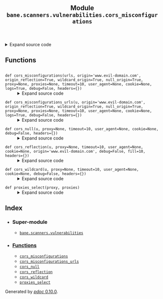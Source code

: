 <body>
<main>
<article id="content">
<header>
<h1 class="title">Module <code>bane.scanners.vulnerabilities.cors_misconfigurations</code></h1>
</header>
<section id="section-intro">
<details class="source">
<summary>
<span>Expand source code</span>
</summary>
<pre><code class="python">from bane.scanners.vulnerabilities.utils import *


def cors_reflection(
    u,
    proxy=None,
    timeout=10,
    user_agent=None,
    cookie=None,
    origin=&#34;www.evil-domain.com&#34;,
    debug=False,
    fill=10,
    headers={}
):
    a = None
    b = None
    if user_agent:
        us = user_agent
    else:
        us = random.choice(ua)
    if cookie:
        heads = {&#34;User-Agent&#34;: us, &#34;Cookie&#34;: cookie}
    else:
        heads = {&#34;User-Agent&#34;: us}
    heads.update({&#34;Origin&#34;: origin})
    heads.update(headers)
    try:
        r = requests.Session().get(
            u, headers=heads, proxies=proxy, timeout=timeout, verify=False
        ).headers
        a = r.get(&#34;Access-Control-Allow-Origin&#34;, None)
        b = r.get(&#34;Access-Control-Allow-Credentials&#34;, None)
        if debug == True:
            for x in r:
                print(x + &#34; : &#34; + r[x])
        if a and b:
            if a == origin and b == &#34;true&#34;:
                return (
                    True,
                    {
                        &#34;Access-Control-Allow-Origin&#34;: a,
                        &#34;Access-Control-Allow-Credentials&#34;: b,
                        &#34;Vulnerable&#34;: True,
                    },
                )
    except:
        pass
    return (
        False,
        {
            &#34;Access-Control-Allow-Origin&#34;: a,
            &#34;Access-Control-Allow-Credentials&#34;: b,
            &#34;Vulnerable&#34;: False,
        },
    )


def cors_wildcard(u, proxy=None, timeout=10, user_agent=None, cookie=None, debug=False,headers={}):
    a = None
    b = None
    if user_agent:
        us = user_agent
    else:
        us = random.choice(ua)
    if cookie:
        heads = {&#34;User-Agent&#34;: us, &#34;Cookie&#34;: cookie}
    else:
        heads = {&#34;User-Agent&#34;: us}
    heads.update({&#34;Origin&#34;: &#34;*&#34;})
    heads.update(headers)
    try:
        r = requests.Session().get(
            u, headers=heads, proxies=proxy, timeout=timeout, verify=False
        ).headers
        a = r.get(&#34;Access-Control-Allow-Origin&#34;, None)
        b = r.get(&#34;Access-Control-Allow-Credentials&#34;, None)
        if debug == True:
            for x in r:
                print(x + &#34; : &#34; + r[x])
        if a and b:
            if a == &#34;*&#34; and b == &#34;true&#34;:
                return (
                    True,
                    {
                        &#34;Access-Control-Allow-Origin&#34;: a,
                        &#34;Access-Control-Allow-Credentials&#34;: b,
                        &#34;Vulnerable&#34;: True,
                    },
                )
    except:
        pass
    return (
        False,
        {
            &#34;Access-Control-Allow-Origin&#34;: a,
            &#34;Access-Control-Allow-Credentials&#34;: b,
            &#34;Vulnerable&#34;: False,
        },
    )


def cors_null(u, proxy=None, timeout=10, user_agent=None, cookie=None, debug=False,headers={}):
    a = None
    b = None
    if user_agent:
        us = user_agent
    else:
        us = random.choice(ua)
    if cookie:
        heads = {&#34;User-Agent&#34;: us, &#34;Cookie&#34;: cookie}
    else:
        heads = {&#34;User-Agent&#34;: us}
    heads.update({&#34;Origin&#34;: &#34;null&#34;})
    heads.update(headers)
    try:
        r = requests.Session().get(
            u, headers=heads, proxies=proxy, timeout=timeout, verify=False
        ).headers
        a = r.get(&#34;Access-Control-Allow-Origin&#34;, None)
        b = r.get(&#34;Access-Control-Allow-Credentials&#34;, None)
        if debug == True:
            for x in r:
                print(x + &#34; : &#34; + r[x])
        if a and b:
            if a == &#34;null&#34; and b == &#34;true&#34;:
                return (
                    True,
                    {
                        &#34;Access-Control-Allow-Origin&#34;: a,
                        &#34;Access-Control-Allow-Credentials&#34;: b,
                        &#34;Vulnerable&#34;: True,
                    },
                )
    except:
        pass
    return (
        False,
        {
            &#34;Access-Control-Allow-Origin&#34;: a,
            &#34;Access-Control-Allow-Credentials&#34;: b,
            &#34;Vulnerable&#34;: False,
        },
    )




def proxies_select(proxy, proxies):
    if proxy:
        return proxy
    if proxies:
        return random.choice(proxies)
    return None


def cors_misconfigurations_urls(
    u,
    origin=&#34;www.evil-domain.com&#34;,
    origin_reflection=True,
    wildcard_origin=True,
    null_origin=True,
    proxy=None,
    proxies=None,
    timeout=10,
    user_agent=None,
    cookie=None,
    logs=True,
    debug=False,
    headers={}
):
    res = {}
    if origin_reflection == True:
        if logs == True:
            print(&#34;[*] Testing for: Origin Reflection...&#34;)
        tes1 = cors_reflection(
            u,
            origin=origin,
            cookie=cookie,
            user_agent=user_agent,
            timeout=timeout,
            proxy=proxies_select(proxy, proxies),
            debug=debug,
            headers=headers
        )
        if tes1[0] == True:
            res.update({&#34;cors_reflection&#34;: tes1[1],&#39;vulnerable&#39;:True})
            if logs == True:
                print(&#34;[+] Vulnerable !!&#34;)
        else:
            res.update({&#34;cors_reflection&#34;: tes1[1],&#39;vulnerable&#39;:False})
            if logs == True:
                print(&#34;[-] Not vulnerable&#34;)
    if wildcard_origin == True:
        if logs == True:
            print(&#34;[*] Testing for: Wildcard Origin...&#34;)
        tes2 = cors_wildcard(
            u,
            cookie=cookie,
            user_agent=user_agent,
            timeout=timeout,
            proxy=proxies_select(proxy, proxies),
            debug=debug,
            headers=headers
        )
        if tes2[0] == True:
            res.update({&#34;wildcard_origin&#34;: tes2[1],&#39;vulnerable&#39;:True})
            if logs == True:
                print(&#34;[+] Vulnerable !!&#34;)
        else:
            res.update({&#34;wildcard_origin&#34;: tes2[1],&#39;vulnerable&#39;:False})
            if logs == True:
                print(&#34;[-] Not vulnerable&#34;)
    if origin_reflection == True:
        if logs == True:
            print(&#34;[*] Testing for: Null Origin...&#34;)
        tes3 = cors_null(
            u,
            cookie=cookie,
            user_agent=user_agent,
            timeout=timeout,
            proxy=proxies_select(proxy, proxies),
            debug=debug,
            headers=headers
        )
        if tes3[0] == True:
            res.update({&#34;null_origin&#34;: tes3[1],&#39;vulnerable&#39;:True})
            if logs == True:
                print(&#34;[+] Vulnerable !!&#34;)
        else:
            res.update({&#34;null_origin&#34;: tes3[1],&#39;vulnerable&#39;:False})
            if logs == True:
                print(&#34;[-] Not vulnerable&#34;)
    return res



def cors_misconfigurations(
    urls,
    origin=&#34;www.evil-domain.com&#34;,
    origin_reflection=True,
    wildcard_origin=True,
    null_origin=True,
    proxy=None,
    proxies=None,
    timeout=10,
    user_agent=None,
    cookie=None,
    logs=True,
    debug=False,
    headers={}
):
    l=[]
    for x in urls:
        if logs==True:
            print(&#39;\n\nPage: {}\n&#39;.format(x))
        result=cors_misconfigurations_urls(x,
                                            origin=origin,
                                            origin_reflection=origin_reflection,
                                            wildcard_origin=wildcard_origin,
                                            null_origin=null_origin,
                                            proxy=proxy,
                                            proxies=proxies,
                                            timeout=timeout,
                                            user_agent=user_agent,
                                            cookie=cookie,
                                            logs=logs,
                                            debug=debug,
                                            headers=headers
                                            )
        result={&#39;vulnerable&#39;:result[0],&#39;status&#39;:result[1]}
        if logs==True:
            for r in result:
                print(r)
        l.append({&#39;page&#39;:x,&#39;result&#39;:result})
    return  [x for x in l if x[&#39;result&#39;][&#39;vulnerable&#39;]!=False]</code></pre>
</details>
</section>
<section>
</section>
<section>
</section>
<section>
<h2 class="section-title" id="header-functions">Functions</h2>
<dl>
<dt id="bane.scanners.vulnerabilities.cors_misconfigurations.cors_misconfigurations"><code class="name flex">
<span>def <span class="ident">cors_misconfigurations</span></span>(<span>urls, origin='www.evil-domain.com', origin_reflection=True, wildcard_origin=True, null_origin=True, proxy=None, proxies=None, timeout=10, user_agent=None, cookie=None, logs=True, debug=False, headers={})</span>
</code></dt>
<dd>
<div class="desc"></div>
<details class="source">
<summary>
<span>Expand source code</span>
</summary>
<pre><code class="python">def cors_misconfigurations(
    urls,
    origin=&#34;www.evil-domain.com&#34;,
    origin_reflection=True,
    wildcard_origin=True,
    null_origin=True,
    proxy=None,
    proxies=None,
    timeout=10,
    user_agent=None,
    cookie=None,
    logs=True,
    debug=False,
    headers={}
):
    l=[]
    for x in urls:
        if logs==True:
            print(&#39;\n\nPage: {}\n&#39;.format(x))
        result=cors_misconfigurations_urls(x,
                                            origin=origin,
                                            origin_reflection=origin_reflection,
                                            wildcard_origin=wildcard_origin,
                                            null_origin=null_origin,
                                            proxy=proxy,
                                            proxies=proxies,
                                            timeout=timeout,
                                            user_agent=user_agent,
                                            cookie=cookie,
                                            logs=logs,
                                            debug=debug,
                                            headers=headers
                                            )
        result={&#39;vulnerable&#39;:result[0],&#39;status&#39;:result[1]}
        if logs==True:
            for r in result:
                print(r)
        l.append({&#39;page&#39;:x,&#39;result&#39;:result})
    return  [x for x in l if x[&#39;result&#39;][&#39;vulnerable&#39;]!=False]</code></pre>
</details>
</dd>
<dt id="bane.scanners.vulnerabilities.cors_misconfigurations.cors_misconfigurations_urls"><code class="name flex">
<span>def <span class="ident">cors_misconfigurations_urls</span></span>(<span>u, origin='www.evil-domain.com', origin_reflection=True, wildcard_origin=True, null_origin=True, proxy=None, proxies=None, timeout=10, user_agent=None, cookie=None, logs=True, debug=False, headers={})</span>
</code></dt>
<dd>
<div class="desc"></div>
<details class="source">
<summary>
<span>Expand source code</span>
</summary>
<pre><code class="python">def cors_misconfigurations_urls(
    u,
    origin=&#34;www.evil-domain.com&#34;,
    origin_reflection=True,
    wildcard_origin=True,
    null_origin=True,
    proxy=None,
    proxies=None,
    timeout=10,
    user_agent=None,
    cookie=None,
    logs=True,
    debug=False,
    headers={}
):
    res = {}
    if origin_reflection == True:
        if logs == True:
            print(&#34;[*] Testing for: Origin Reflection...&#34;)
        tes1 = cors_reflection(
            u,
            origin=origin,
            cookie=cookie,
            user_agent=user_agent,
            timeout=timeout,
            proxy=proxies_select(proxy, proxies),
            debug=debug,
            headers=headers
        )
        if tes1[0] == True:
            res.update({&#34;cors_reflection&#34;: tes1[1],&#39;vulnerable&#39;:True})
            if logs == True:
                print(&#34;[+] Vulnerable !!&#34;)
        else:
            res.update({&#34;cors_reflection&#34;: tes1[1],&#39;vulnerable&#39;:False})
            if logs == True:
                print(&#34;[-] Not vulnerable&#34;)
    if wildcard_origin == True:
        if logs == True:
            print(&#34;[*] Testing for: Wildcard Origin...&#34;)
        tes2 = cors_wildcard(
            u,
            cookie=cookie,
            user_agent=user_agent,
            timeout=timeout,
            proxy=proxies_select(proxy, proxies),
            debug=debug,
            headers=headers
        )
        if tes2[0] == True:
            res.update({&#34;wildcard_origin&#34;: tes2[1],&#39;vulnerable&#39;:True})
            if logs == True:
                print(&#34;[+] Vulnerable !!&#34;)
        else:
            res.update({&#34;wildcard_origin&#34;: tes2[1],&#39;vulnerable&#39;:False})
            if logs == True:
                print(&#34;[-] Not vulnerable&#34;)
    if origin_reflection == True:
        if logs == True:
            print(&#34;[*] Testing for: Null Origin...&#34;)
        tes3 = cors_null(
            u,
            cookie=cookie,
            user_agent=user_agent,
            timeout=timeout,
            proxy=proxies_select(proxy, proxies),
            debug=debug,
            headers=headers
        )
        if tes3[0] == True:
            res.update({&#34;null_origin&#34;: tes3[1],&#39;vulnerable&#39;:True})
            if logs == True:
                print(&#34;[+] Vulnerable !!&#34;)
        else:
            res.update({&#34;null_origin&#34;: tes3[1],&#39;vulnerable&#39;:False})
            if logs == True:
                print(&#34;[-] Not vulnerable&#34;)
    return res</code></pre>
</details>
</dd>
<dt id="bane.scanners.vulnerabilities.cors_misconfigurations.cors_null"><code class="name flex">
<span>def <span class="ident">cors_null</span></span>(<span>u, proxy=None, timeout=10, user_agent=None, cookie=None, debug=False, headers={})</span>
</code></dt>
<dd>
<div class="desc"></div>
<details class="source">
<summary>
<span>Expand source code</span>
</summary>
<pre><code class="python">def cors_null(u, proxy=None, timeout=10, user_agent=None, cookie=None, debug=False,headers={}):
    a = None
    b = None
    if user_agent:
        us = user_agent
    else:
        us = random.choice(ua)
    if cookie:
        heads = {&#34;User-Agent&#34;: us, &#34;Cookie&#34;: cookie}
    else:
        heads = {&#34;User-Agent&#34;: us}
    heads.update({&#34;Origin&#34;: &#34;null&#34;})
    heads.update(headers)
    try:
        r = requests.Session().get(
            u, headers=heads, proxies=proxy, timeout=timeout, verify=False
        ).headers
        a = r.get(&#34;Access-Control-Allow-Origin&#34;, None)
        b = r.get(&#34;Access-Control-Allow-Credentials&#34;, None)
        if debug == True:
            for x in r:
                print(x + &#34; : &#34; + r[x])
        if a and b:
            if a == &#34;null&#34; and b == &#34;true&#34;:
                return (
                    True,
                    {
                        &#34;Access-Control-Allow-Origin&#34;: a,
                        &#34;Access-Control-Allow-Credentials&#34;: b,
                        &#34;Vulnerable&#34;: True,
                    },
                )
    except:
        pass
    return (
        False,
        {
            &#34;Access-Control-Allow-Origin&#34;: a,
            &#34;Access-Control-Allow-Credentials&#34;: b,
            &#34;Vulnerable&#34;: False,
        },
    )</code></pre>
</details>
</dd>
<dt id="bane.scanners.vulnerabilities.cors_misconfigurations.cors_reflection"><code class="name flex">
<span>def <span class="ident">cors_reflection</span></span>(<span>u, proxy=None, timeout=10, user_agent=None, cookie=None, origin='www.evil-domain.com', debug=False, fill=10, headers={})</span>
</code></dt>
<dd>
<div class="desc"></div>
<details class="source">
<summary>
<span>Expand source code</span>
</summary>
<pre><code class="python">def cors_reflection(
    u,
    proxy=None,
    timeout=10,
    user_agent=None,
    cookie=None,
    origin=&#34;www.evil-domain.com&#34;,
    debug=False,
    fill=10,
    headers={}
):
    a = None
    b = None
    if user_agent:
        us = user_agent
    else:
        us = random.choice(ua)
    if cookie:
        heads = {&#34;User-Agent&#34;: us, &#34;Cookie&#34;: cookie}
    else:
        heads = {&#34;User-Agent&#34;: us}
    heads.update({&#34;Origin&#34;: origin})
    heads.update(headers)
    try:
        r = requests.Session().get(
            u, headers=heads, proxies=proxy, timeout=timeout, verify=False
        ).headers
        a = r.get(&#34;Access-Control-Allow-Origin&#34;, None)
        b = r.get(&#34;Access-Control-Allow-Credentials&#34;, None)
        if debug == True:
            for x in r:
                print(x + &#34; : &#34; + r[x])
        if a and b:
            if a == origin and b == &#34;true&#34;:
                return (
                    True,
                    {
                        &#34;Access-Control-Allow-Origin&#34;: a,
                        &#34;Access-Control-Allow-Credentials&#34;: b,
                        &#34;Vulnerable&#34;: True,
                    },
                )
    except:
        pass
    return (
        False,
        {
            &#34;Access-Control-Allow-Origin&#34;: a,
            &#34;Access-Control-Allow-Credentials&#34;: b,
            &#34;Vulnerable&#34;: False,
        },
    )</code></pre>
</details>
</dd>
<dt id="bane.scanners.vulnerabilities.cors_misconfigurations.cors_wildcard"><code class="name flex">
<span>def <span class="ident">cors_wildcard</span></span>(<span>u, proxy=None, timeout=10, user_agent=None, cookie=None, debug=False, headers={})</span>
</code></dt>
<dd>
<div class="desc"></div>
<details class="source">
<summary>
<span>Expand source code</span>
</summary>
<pre><code class="python">def cors_wildcard(u, proxy=None, timeout=10, user_agent=None, cookie=None, debug=False,headers={}):
    a = None
    b = None
    if user_agent:
        us = user_agent
    else:
        us = random.choice(ua)
    if cookie:
        heads = {&#34;User-Agent&#34;: us, &#34;Cookie&#34;: cookie}
    else:
        heads = {&#34;User-Agent&#34;: us}
    heads.update({&#34;Origin&#34;: &#34;*&#34;})
    heads.update(headers)
    try:
        r = requests.Session().get(
            u, headers=heads, proxies=proxy, timeout=timeout, verify=False
        ).headers
        a = r.get(&#34;Access-Control-Allow-Origin&#34;, None)
        b = r.get(&#34;Access-Control-Allow-Credentials&#34;, None)
        if debug == True:
            for x in r:
                print(x + &#34; : &#34; + r[x])
        if a and b:
            if a == &#34;*&#34; and b == &#34;true&#34;:
                return (
                    True,
                    {
                        &#34;Access-Control-Allow-Origin&#34;: a,
                        &#34;Access-Control-Allow-Credentials&#34;: b,
                        &#34;Vulnerable&#34;: True,
                    },
                )
    except:
        pass
    return (
        False,
        {
            &#34;Access-Control-Allow-Origin&#34;: a,
            &#34;Access-Control-Allow-Credentials&#34;: b,
            &#34;Vulnerable&#34;: False,
        },
    )</code></pre>
</details>
</dd>
<dt id="bane.scanners.vulnerabilities.cors_misconfigurations.proxies_select"><code class="name flex">
<span>def <span class="ident">proxies_select</span></span>(<span>proxy, proxies)</span>
</code></dt>
<dd>
<div class="desc"></div>
<details class="source">
<summary>
<span>Expand source code</span>
</summary>
<pre><code class="python">def proxies_select(proxy, proxies):
    if proxy:
        return proxy
    if proxies:
        return random.choice(proxies)
    return None</code></pre>
</details>
</dd>
</dl>
</section>
<section>
</section>
</article>
<nav id="sidebar">
<h1>Index</h1>
<div class="toc">
<ul></ul>
</div>
<ul id="index">
<li><h3>Super-module</h3>
<ul>
<li><code><a title="bane.scanners.vulnerabilities" href="index.md">bane.scanners.vulnerabilities</a></code></li>
</ul>
</li>
<li><h3><a href="#header-functions">Functions</a></h3>
<ul class="">
<li><code><a title="bane.scanners.vulnerabilities.cors_misconfigurations.cors_misconfigurations" href="#bane.scanners.vulnerabilities.cors_misconfigurations.cors_misconfigurations">cors_misconfigurations</a></code></li>
<li><code><a title="bane.scanners.vulnerabilities.cors_misconfigurations.cors_misconfigurations_urls" href="#bane.scanners.vulnerabilities.cors_misconfigurations.cors_misconfigurations_urls">cors_misconfigurations_urls</a></code></li>
<li><code><a title="bane.scanners.vulnerabilities.cors_misconfigurations.cors_null" href="#bane.scanners.vulnerabilities.cors_misconfigurations.cors_null">cors_null</a></code></li>
<li><code><a title="bane.scanners.vulnerabilities.cors_misconfigurations.cors_reflection" href="#bane.scanners.vulnerabilities.cors_misconfigurations.cors_reflection">cors_reflection</a></code></li>
<li><code><a title="bane.scanners.vulnerabilities.cors_misconfigurations.cors_wildcard" href="#bane.scanners.vulnerabilities.cors_misconfigurations.cors_wildcard">cors_wildcard</a></code></li>
<li><code><a title="bane.scanners.vulnerabilities.cors_misconfigurations.proxies_select" href="#bane.scanners.vulnerabilities.cors_misconfigurations.proxies_select">proxies_select</a></code></li>
</ul>
</li>
</ul>
</nav>
</main>
<footer id="footer">
<p>Generated by <a href="https://pdoc3.github.io/pdoc" title="pdoc: Python API documentation generator"><cite>pdoc</cite> 0.10.0</a>.</p>
</footer>
</body>
</html>